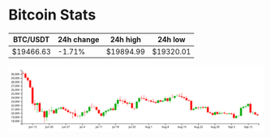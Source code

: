 # Bitcoin Stats

BTC/USDT|24h change|24h high|24h low|
|---|---|---|---|
|$19466.63|-1.71%|$19894.99|$19320.01|

<img src="./chart.svg">
